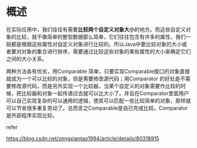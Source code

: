 # 概述

​    在实际应用中，我们往往有需要**比较两个自定义对象大小**的地方。而这些自定义对象的比较，就不像简单的整型数据那么简单，它们往往包含有许多的属性，我们一般都是根据这些属性对自定义对象进行比较的。所以Java中要比较对象的大小或者要对对象的集合进行排序，需要通过比较这些对象的某些属性的大小来确定它们之间的大小关系。



两种方法各有优劣，用Comparable 简单，只要实现Comparable接口的对象直接就成为一个可以比较的对象，但是需要修改源代码；用Comparator 的好处是不需要修改源代码，而是另外实现一个比较器，当某个自定义的对象需要作比较的时候，把比较器和对象一起传递过去就可以比大小了。并且在Comparator里面用户可以自己实现复杂的可以通用的逻辑，使其可以匹配一些比较简单的对象，那样就可以节省很多重复劳动了。总而言之Comparable是自已完成比较，Comparator是外部程序实现比较。







refer

https://blog.csdn.net/zengxiantao1994/article/details/80318915